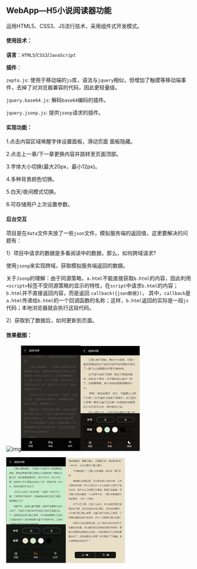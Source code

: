 ## WebApp—H5小说阅读器功能

运用HTML5、CSS3、JS流行技术，采用组件式开发模式。

#### 使用技术：

**语言**：`HTML5`/`CSS3`/`JavaScript`

**插件**：

`zepto.js`: 使用于移动端的`js`库，语法与`jquery`相似，但增加了触摸等移动端事件，去掉了对浏览器兼容的代码，因此更轻量级。

`jquery.base64.js`: 解码`base64`编码的插件。

`jquery.jsonp.js`: 提供`jsonp`请求的插件。

#### 实现功能：

1.点击内容区域唤醒字体设置面板，滑动页面 面板隐藏。

2.点击上一章/下一章更换内容并跳转至页面顶部。

3.字体大小切换(最大20px，最小12px)。

4.多种背景颜色切换。

5.白天/夜间模式切换。

6.可存储用户上次设置参数。

#### 后台交互

项目是在`data`文件夹放了一些`json`文件，模拟服务端的返回值，这里要解决的问题有：

1）项目中请求的数据是多看阅读中的数据，那么，如何跨域请求?

使用`jsonp`来实现跨域，获取模拟服务端返回的数据。　

关于`Jsonp`的理解：由于同源策略，`a.html`不能直接获取`b.html`的内容，因此利用`<script>`标签不受同源策略的显示的特性，在`script`中请求`b.html`的内容；`b.html`并不直接返回内容，而是返回 `callback({json数据})`， 其中，`callback`是`a.html`传递给`b.html`的一个回调函数的名称；这样，`b.html`返回的实际是一段`js`代码；本地浏览器就会执行这段代码。

2）获取到了数据后，如何更新到页面。

#### 效果截图：

![img](file:///E:/%E5%89%8D%E7%AB%AF%E5%BC%80%E5%8F%91/H5-ReadAPP/imgs/nav-bar.png?lastModify=1501305857?lastModify=1501305857)![![img](file:///E:/%E5%89%8D%E7%AB%AF%E5%BC%80%E5%8F%91/H5-ReadAPP/imgs/night.png?lastModify=1501305857)](./imgs/night.png)![](./imgs/pannel.png)

![](./imgs/bg.png)![](./imgs/chapter.png)